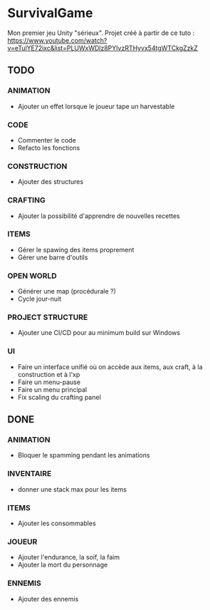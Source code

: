 # SurvivalGame

Mon premier jeu Unity "sérieux". Projet créé à partir de ce tuto : https://www.youtube.com/watch?v=eTulYE72ixc&list=PLUWxWDlz8PYIvzRTHyvx54tgWTCkgZzkZ

## TODO

### ANIMATION ###
- Ajouter un effet lorsque le joueur tape un harvestable 

### CODE ###
- Commenter le code
- Refacto les fonctions

### CONSTRUCTION ###
- Ajouter des structures

### CRAFTING ###
- Ajouter la possibilité d'apprendre de nouvelles recettes

### ITEMS ###
- Gérer le spawing des items proprement
- Gérer une barre d'outils

### OPEN WORLD ###
- Générer une map (procédurale ?)
- Cycle jour-nuit

### PROJECT STRUCTURE ###
- Ajouter une CI/CD pour au minimum build sur Windows

### UI ###
- Faire un interface unifié où on accède aux items, aux craft, à la construction et à l'xp
- Faire un menu-pause
- Faire un menu principal
- Fix scaling du crafting panel

## DONE ##

### ANIMATION ###
- Bloquer le spamming pendant les animations

### INVENTAIRE ###
- donner une stack max pour les items

### ITEMS ###
- Ajouter les consommables

### JOUEUR ###
- Ajouter l'endurance, la soif, la faim
- Ajouter la mort du personnage

### ENNEMIS ###
- Ajouter des ennemis

